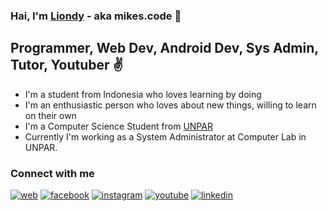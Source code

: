 ### Hai, I'm [Liondy](https://liondy.com) - aka mikes.code 👋

## Programmer, Web Dev, Android Dev, Sys Admin, Tutor, Youtuber ✌

- I'm a student from Indonesia who loves learning by doing
- I'm an enthusiastic person who loves about new things, willing to learn on their own
- I'm a Computer Science Student from [UNPAR](informatika.unpar.ac.id)
- Currently I'm working as a System Administrator at Computer Lab in UNPAR.

### Connect with me

[![web](https://user-images.githubusercontent.com/44316758/103537842-b100a500-4ec7-11eb-9752-5e65981c09eb.png)](website) [![facebook](https://user-images.githubusercontent.com/44316758/103538061-1c4a7700-4ec8-11eb-8b78-83752401ae0d.png)](facebook) [![instagram](https://user-images.githubusercontent.com/44316758/103537981-fb822180-4ec7-11eb-99c0-532abc19970c.png)](instagram) [![youtube](https://user-images.githubusercontent.com/44316758/103537988-ffae3f00-4ec7-11eb-99dd-c755073dab45.png)](youtube) [![linkedin](https://user-images.githubusercontent.com/44316758/103537983-fcb34e80-4ec7-11eb-841a-9ef68282fb63.png)](linkedin)

<br><br>

[website]: https://liondy.com
[facebook]: https://www.facebook.com/michaelliondy/
[instagram]: https://www.instagram.com/michaelliondy/
[youtube]: https://www.youtube.com/channel/UCRjDIzak7mYhLlxLZpkDqOQ
[linkedin]: https://www.linkedin.com/in/michael-liondy/
